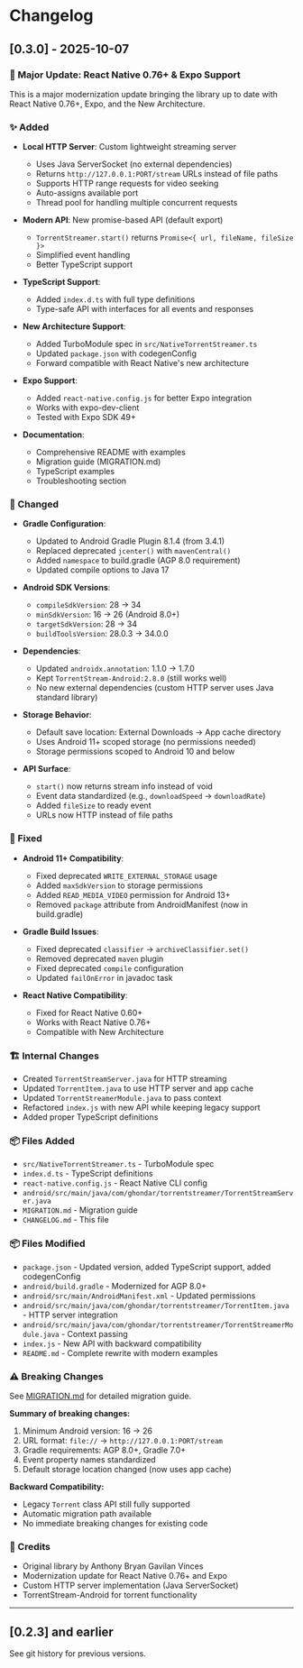 # Changelog

## [0.3.0] - 2025-10-07

### 🎉 Major Update: React Native 0.76+ & Expo Support

This is a major modernization update bringing the library up to date with React Native 0.76+, Expo, and the New Architecture.

### ✨ Added

- **Local HTTP Server**: Custom lightweight streaming server
  - Uses Java ServerSocket (no external dependencies)
  - Returns `http://127.0.0.1:PORT/stream` URLs instead of file paths
  - Supports HTTP range requests for video seeking
  - Auto-assigns available port
  - Thread pool for handling multiple concurrent requests

- **Modern API**: New promise-based API (default export)
  - `TorrentStreamer.start()` returns `Promise<{ url, fileName, fileSize }>`
  - Simplified event handling
  - Better TypeScript support

- **TypeScript Support**:
  - Added `index.d.ts` with full type definitions
  - Type-safe API with interfaces for all events and responses

- **New Architecture Support**:
  - Added TurboModule spec in `src/NativeTorrentStreamer.ts`
  - Updated `package.json` with codegenConfig
  - Forward compatible with React Native's new architecture

- **Expo Support**:
  - Added `react-native.config.js` for better Expo integration
  - Works with expo-dev-client
  - Tested with Expo SDK 49+

- **Documentation**:
  - Comprehensive README with examples
  - Migration guide (MIGRATION.md)
  - TypeScript examples
  - Troubleshooting section

### 🔄 Changed

- **Gradle Configuration**:
  - Updated to Android Gradle Plugin 8.1.4 (from 3.4.1)
  - Replaced deprecated `jcenter()` with `mavenCentral()`
  - Added `namespace` to build.gradle (AGP 8.0 requirement)
  - Updated compile options to Java 17

- **Android SDK Versions**:
  - `compileSdkVersion`: 28 → 34
  - `minSdkVersion`: 16 → 26 (Android 8.0+)
  - `targetSdkVersion`: 28 → 34
  - `buildToolsVersion`: 28.0.3 → 34.0.0

- **Dependencies**:
  - Updated `androidx.annotation`: 1.1.0 → 1.7.0
  - Kept `TorrentStream-Android:2.8.0` (still works well)
  - No new external dependencies (custom HTTP server uses Java standard library)

- **Storage Behavior**:
  - Default save location: External Downloads → App cache directory
  - Uses Android 11+ scoped storage (no permissions needed)
  - Storage permissions scoped to Android 10 and below

- **API Surface**:
  - `start()` now returns stream info instead of void
  - Event data standardized (e.g., `downloadSpeed` → `downloadRate`)
  - Added `fileSize` to ready event
  - URLs now HTTP instead of file paths

### 🔧 Fixed

- **Android 11+ Compatibility**:
  - Fixed deprecated `WRITE_EXTERNAL_STORAGE` usage
  - Added `maxSdkVersion` to storage permissions
  - Added `READ_MEDIA_VIDEO` permission for Android 13+
  - Removed `package` attribute from AndroidManifest (now in build.gradle)

- **Gradle Build Issues**:
  - Fixed deprecated `classifier` → `archiveClassifier.set()`
  - Removed deprecated `maven` plugin
  - Fixed deprecated `compile` configuration
  - Updated `failOnError` in javadoc task

- **React Native Compatibility**:
  - Fixed for React Native 0.60+
  - Works with React Native 0.76+
  - Compatible with New Architecture

### 🏗️ Internal Changes

- Created `TorrentStreamServer.java` for HTTP streaming
- Updated `TorrentItem.java` to use HTTP server and app cache
- Updated `TorrentStreamerModule.java` to pass context
- Refactored `index.js` with new API while keeping legacy support
- Added proper TypeScript definitions

### 📦 Files Added

- `src/NativeTorrentStreamer.ts` - TurboModule spec
- `index.d.ts` - TypeScript definitions
- `react-native.config.js` - React Native CLI config
- `android/src/main/java/com/ghondar/torrentstreamer/TorrentStreamServer.java`
- `MIGRATION.md` - Migration guide
- `CHANGELOG.md` - This file

### 📦 Files Modified

- `package.json` - Updated version, added TypeScript support, added codegenConfig
- `android/build.gradle` - Modernized for AGP 8.0+
- `android/src/main/AndroidManifest.xml` - Updated permissions
- `android/src/main/java/com/ghondar/torrentstreamer/TorrentItem.java` - HTTP server integration
- `android/src/main/java/com/ghondar/torrentstreamer/TorrentStreamerModule.java` - Context passing
- `index.js` - New API with backward compatibility
- `README.md` - Complete rewrite with modern examples

### ⚠️ Breaking Changes

See [MIGRATION.md](./MIGRATION.md) for detailed migration guide.

**Summary of breaking changes:**
1. Minimum Android version: 16 → 26
2. URL format: `file://` → `http://127.0.0.1:PORT/stream`
3. Gradle requirements: AGP 8.0+, Gradle 7.0+
4. Event property names standardized
5. Default storage location changed (now uses app cache)

**Backward Compatibility:**
- Legacy `Torrent` class API still fully supported
- Automatic migration path available
- No immediate breaking changes for existing code

### 🙏 Credits

- Original library by Anthony Bryan Gavilan Vinces
- Modernization update for React Native 0.76+ and Expo
- Custom HTTP server implementation (Java ServerSocket)
- TorrentStream-Android for torrent functionality

---

## [0.2.3] and earlier

See git history for previous versions.
